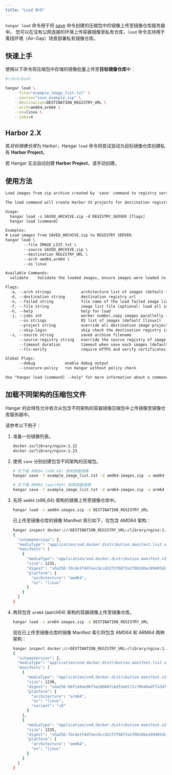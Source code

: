 ```yaml
---
title: "Load 命令"
---
```


`hangar load` 命令用于将 [save](../save/save) 命令创建的压缩包中的镜像上传至镜像仓库服务器中。
您可以在没有公网连接的环境上传容器镜像至私有仓库，`load` 命令支持用于离线环境（Air-Gap）场景部署私有镜像仓库。

## 快速上手

使用以下命令将压缩包中存储的镜像批量上传至**目标镜像仓库**中：

```bash
#!/bin/bash

hangar load \
    --file="example_image_list.txt" \
    --source="save_example.zip" \
    --destination=DESTINATION_REGISTRY_URL \
    --arch=amd64,arm64 \
    --os=linux \
    --jobs=4
```

## Harbor 2.X

若*目标镜像仓库*为 Harbor，Hangar `load` 命令将尝试自动为目标镜像仓库创建私有 **Harbor Project**。

若 Hangar 无法自动创建 **Harbor Project**，请手动创建。

## 使用方法

```txt title="hanagr load --help"
Load images from zip archive created by 'save' command to registry server.

The load command will create Harbor V2 projects for destination registry automatically.

Usage:
  hangar load -s SAVED_ARCHIVE.zip -d REGISTRY_SERVER [flags]
  hangar load [command]

Examples:
# Load images from SAVED_ARCHIVE.zip to REGISTRY SERVER.
hangar load \
        --file IMAGE_LIST.txt \
        --source SAVED_ARCHIVE.zip \
        --destination REGISTRY_URL \
        --arch amd64,arm64 \
        --os linux

Available Commands:
  validate    Validate the loaded images, ensure images were loaded to registry server

Flags:
  -a, --arch strings             architecture list of images (default [amd64,arm64])
  -d, --destination string       destination registry url
  -o, --failed string            file name of the load failed image list (default "load-failed.txt")
  -f, --file string              image list file (optional: load all images from archive if not provided)
  -h, --help                     help for load
  -j, --jobs int                 worker number,copy images parallelly (1-20) (default 1)
      --os strings               OS list of images (default [linux])
      --project string           override all destination image projects
      --skip-login               skip check the destination registry is logged in (used in shell script)
  -s, --source string            saved archive filename
      --source-registry string   override the source registry of image list
      --timeout duration         timeout when save each images (default 10m0s)
      --tls-verify               require HTTPS and verify certificates

Global Flags:
      --debug             enable debug output
      --insecure-policy   run Hangar without policy check

Use "hangar load [command] --help" for more information about a command.
```

## 加载不同架构的压缩包文件

Hangar 的此特性允许依次从包含不同架构的容器镜像压缩包中上传镜像至镜像仓库服务器中。

请参考以下例子：

1. 准备一份镜像列表。

    ```txt title="example_image_list.txt"
    docker.io/library/nginx:1.22
    docker.io/library/nginx:1.23
    ```
2. 使用 `save` 分别创建包含不同架构的压缩包。

    ```bash
    # 仅下载 AMD64 (x86_64) 架构容器镜像
    hangar save -f example_image_list.txt -d amd64-images.zip -a amd64
    ```

    ```bash
    # 仅下载 ARM64 (aarch64) 架构容器镜像
    hangar save -f example_image_list.txt -d arm64-images.zip -a arm64
    ```

3. 先将 `amd64` (x86_64) 架构的镜像上传至镜像仓库中。

    ```bash
    hangar load -s amd64-images.zip -d DESTINATION_REGISTRY_URL
    ```

    已上传至镜像仓库的镜像 Manifest 索引如下，仅包含 AMD64 架构：

    ```bash
    hangar inspect docker://<DESTINATION_REGISTRY_URL>/library/nginx:1.22 --raw | jq
    {
      "schemaVersion": 2,
      "mediaType": "application/vnd.docker.distribution.manifest.list.v2+json",
      "manifests": [
        {
          "mediaType": "application/vnd.docker.distribution.manifest.v2+json",
          "size": 1235,
          "digest": "sha256:7dcde3f4d7eec9ccd22f2f6873a1f0b10be189405dcbfbaac417487e4fb44c4b",
          "platform": {
            "architecture": "amd64",
            "os": "linux"
          }
        }
      ]
    }
    ```

4. 再将包含 `arm64` (aarch64) 架构的容器镜像上传至镜像仓库。

    ```bash
    hangar load -s arm64-images.zip -d DESTINATION_REGISTRY_URL
    ```

    现在已上传至镜像仓库的镜像 Manifest 索引将包含 AMD64 和 ARM64 两种架构：

    ```bash
    hangar inspect docker://<DESTINATION_REGISTRY_URL>/library/nginx:1.22 --raw | jq
    {
      "schemaVersion": 2,
      "mediaType": "application/vnd.docker.distribution.manifest.list.v2+json",
      "manifests": [
        {
          "mediaType": "application/vnd.docker.distribution.manifest.v2+json",
          "size": 1230,
          "digest": "sha256:66f1a9ae96f5a18068fcbd53e0171c78b40adffa3d70f565341eb453a34bb099",
          "platform": {
            "architecture": "arm64",
            "os": "linux",
            "variant": "v8"
          }
        },
        {
          "mediaType": "application/vnd.docker.distribution.manifest.v2+json",
          "size": 1235,
          "digest": "sha256:7dcde3f4d7eec9ccd22f2f6873a1f0b10be189405dcbfbaac417487e4fb44c4b",
          "platform": {
            "architecture": "amd64",
            "os": "linux"
          }
        }
      ]
    }
    ```
